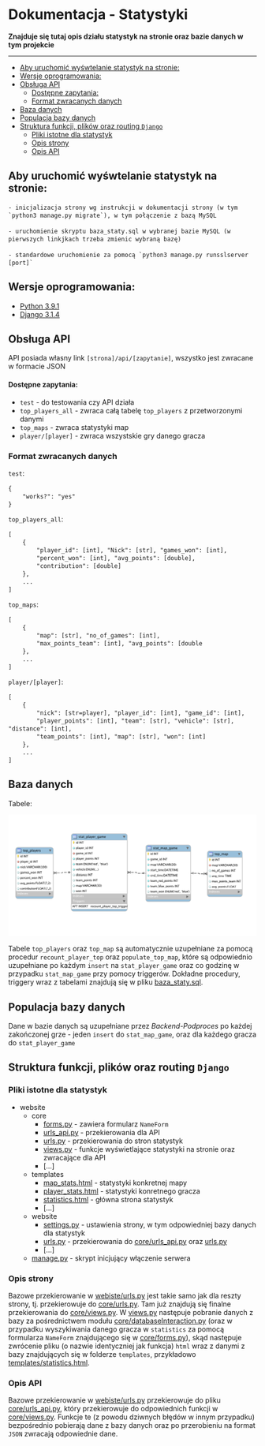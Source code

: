 # Dokumentacja - Statystyki

**Znajduje się tutaj opis działu statystyk na stronie oraz bazie danych w tym projekcie**

----------

  - [Aby uruchomić wyśwtelanie statystyk na stronie:](#aby-uruchomić-wyśwtelanie-statystyk-na-stronie)
  - [Wersje oprogramowania:](#wersje-oprogramowania)
  - [Obsługa API](#obsługa-api)
      - [Dostępne zapytania:](#dostępne-zapytania)
    - [Format zwracanych danych](#format-zwracanych-danych)
  - [Baza danych](#baza-danych)
  - [Populacja bazy danych](#populacja-bazy-danych)
  - [Struktura funkcji, plików oraz routing `Django`](#struktura-funkcji-plików-oraz-routing-django)
    - [Pliki istotne dla statystyk](#pliki-istotne-dla-statystyk)
    - [Opis strony](#opis-strony)
    - [Opis API](#opis-api)

Aby uruchomić wyśwtelanie statystyk na stronie:
----------

    - inicjalizacja strony wg instrukcji w dokumentacji strony (w tym `python3 manage.py migrate`), w tym połączenie z bazą MySQL

    - uruchomienie skryptu baza_staty.sql w wybranej bazie MySQL (w pierwszych linkjkach trzeba zmienic wybraną bazę)
    
    - standardowe uruchomienie za pomocą `python3 manage.py runsslserver [port]`

Wersje oprogramowania:
--------
- [Python 3.9.1](https://www.python.org/downloads/)
- [Django 3.1.4](https://docs.djangoproject.com/en/3.1/intro/install/)

Obsługa API
--------

API posiada własny link `[strona]/api/[zapytanie]`, wszystko jest zwracane w formacie JSON

#### Dostępne zapytania:
- `test` - do testowania czy API działa
- `top_players_all` - zwraca całą tabelę `top_players` z przetworzonymi danymi
- `top_maps` - zwraca statystyki map
- `player/[player]` - zwraca wszystskie gry danego gracza

### Format zwracanych danych
`test`:

    {
        "works?": "yes"
    }

`top_players_all`:

    [
        {
            "player_id": [int], "Nick": [str], "games_won": [int], 
            "percent_won": [int], "avg_points": [double], 
            "contribution": [double]
        }, 
        ...
    ]

`top_maps`:

    [
        {
            "map": [str], "no_of_games": [int], 
            "max_points_team": [int], "avg_points": [double
        }, 
        ...
    ]

`player/[player]`:

    [
        {
            "nick": [str=player], "player_id": [int], "game_id": [int], 
            "player_points": [int], "team": [str], "vehicle": [str], "distance": [int], 
            "team_points": [int], "map": [str], "won": [int]
        }, 
        ...
    ]


Baza danych
------------

Tabele:

![diagram tabel](./docs_files/fin_diag_stats.png)


Tabele `top_players` oraz `top_map` są automatycznie uzupełniane za pomocą procedur `recount_player_top` oraz `populate_top_map`, które są odpowiednio uzupełniane po każdym `insert` na `stat_player_game` oraz co godzinę w przypadku `stat_map_game` przy pomocy triggerów. Dokładne procedury, triggery wraz z tabelami znajdują się w pliku [baza_staty.sql](./docs_files/baza_staty.sql).

Populacja bazy danych
---------

Dane w bazie danych są uzupełniane przez _Backend-Podproces_ po każdej zakończonej grze - jeden `insert` do `stat_map_game`, oraz dla każdego gracza do `stat_player_game`

Struktura funkcji, plików oraz routing `Django`
--------

### Pliki istotne dla statystyk

- website
    - core
      - [forms.py](../website/core/forms.py) - zawiera formularz `NameForm`
      - [urls_api.py](../website/core/urls_api.py) - przekierowania dla API
      - [urls.py](../website/core/urls.py) - przekierowania do stron statystyk
      - [views.py](../website/core/views.py) - funkcje wyświetlające statystyki na stronie oraz zwracające dla API
      - [...]
    - templates
      - [map_stats.html](../website/templates/urls_api.html) - statystyki konkretnej mapy
      - [player_stats.html](../website/templates/player_stats.html) - statystyki konretnego gracza
      - [statistics.html](../website/templates/statistics.html) - główna strona statystyk
      - [...]
    - website
      - [settings.py](../website/website/settings.py) - ustawienia strony, w tym odpowiedniej bazy danych dla statystyk
      - [urls.py](../website/website/urls.py) - przekierowania do [core/urls_api.py](../website/core/urls_api.py) oraz [urls.py](../website/core/urls.py)
      - [...]
    - [manage.py](../website/manage.py) - skrypt inicjujący włączenie serwera

### Opis strony

Bazowe przekierowanie w [webiste/urls.py](../website/website/urls.py) jest takie samo jak dla reszty strony, tj. przekierowuje do [core/urls.py](../website/core/urls.py). Tam już znajdują się finalne przekierowania do [core/views.py](../website/core/views.py). W [views.py](../website/core/views.py) następuje pobranie danych z bazy za pośrednictwem modułu [core/databaseInteraction.py](../website/core/databaseInteraction.py) (oraz w przypadku wyszykiwania danego gracza w `statistics` za pomocą formularza `NameForm` znajdującego się w [core/forms.py](../website/core/forms.py)), skąd następuje zwrócenie pliku (o nazwie identyczniej jak funkcja) `html` wraz z danymi z bazy znajdujących się w folderze `templates`, przykładowo [templates/statistics.html](../website/templates/statistics.html).

### Opis API


Bazowe przekierowanie w [webiste/urls.py](../website/website/urls.py) przekierowuje do pliku [core/urls_api.py](../website/core/urls_api.py), który przekierowuje do odpowiednich funkcji w [core/views.py](../website/core/views.py). Funkcje te (z powodu dziwnych błędów w innym przypadku) bezpośrednio pobierają dane z bazy danych oraz po przerobieniu na format `JSON` zwracają odpowiednie dane.
